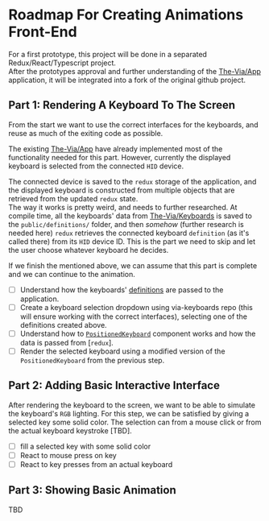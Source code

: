 # Roadmap For Creating Animations Front-End
For a first prototype, this project will be done in a separated Redux/React/Typescript project. </br>
After the prototypes approval and further understanding of the [The-Via/App](https://github.com/the-via/app) application, it will be integrated into a fork of the original github project.

## Part 1: Rendering A Keyboard To The Screen
From the start we want to use the correct interfaces for the keyboards, and reuse as much of the exiting code as possible. 

The existing [The-Via/App](https://github.com/the-via/app) have already implemented most of the functionality needed for this part. However, currently the displayed keyboard is selected from the connected `HID` device. 

The connected device is saved to the `redux` storage of the application, and the displayed keyboard is constructed from multiple objects that are retrieved from the updated `redux` state. </br>
The way it works is pretty weird, and needs to further researched. At compile time, all the keyboards' data from [The-Via/Keyboards](https://github.com/the-via/keyboards) is saved to the `public/definitions/` folder, and then *somehow* (further research is needed here) `redux` retrieves the connected keyboard `definition` (as it's called there) from its `HID` device ID. This is the part we need to skip and let the user choose whatever keyboard he decides.

If we finish the mentioned above, we can assume that this part is complete and we can continue to the animation.

- [ ] Understand how the keyboards' [definitions](https://github.com/the-via/app/blob/main/src/store/definitionsSlice.ts) are passed to the application.
- [ ] Create a keyboard selection dropdown using via-keyboards repo (this will ensure working with the correct interfaces), selecting one of the definitions created above.
- [ ] Understand how to [`PositionedKeyboard`](https://github.com/the-via/app/blob/main/src/components/positioned-keyboard.tsx) component works and how the data is passed from [`redux`].
- [ ] Render the selected keyboard using a modified version of the `PositionedKeyboard` from the previous step.

## Part 2: Adding Basic Interactive Interface
After rendering the keyboard to the screen, we want to be able to simulate the keyboard's `RGB` lighting. For this step, we can be satisfied by giving a selected key some solid color. The selection can from a mouse click or from the actual keyboard keystroke [TBD].

- [ ] fill a selected key with some solid color
- [ ] React to mouse press on key
- [ ] React to key presses from an actual keyboard

## Part 3: Showing Basic Animation
TBD